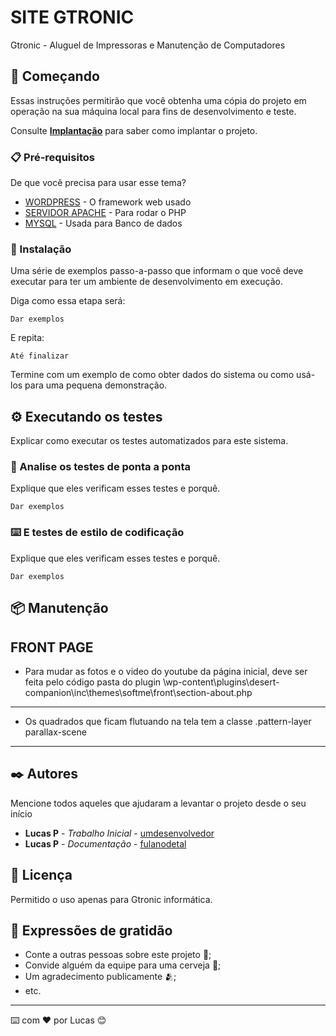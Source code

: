 # SITE GTRONIC

Gtronic - Aluguel de Impressoras e Manutenção de Computadores

## 🚀 Começando

Essas instruções permitirão que você obtenha uma cópia do projeto em operação na sua máquina local para fins de desenvolvimento e teste.

Consulte **[Implantação](#-implanta%C3%A7%C3%A3o)** para saber como implantar o projeto.

### 📋 Pré-requisitos

De que você precisa para usar esse tema?

* [WORDPRESS]() - O framework web usado
* [SERVIDOR APACHE]() - Para  rodar o PHP
* [MYSQL](/) - Usada para Banco de dados

### 🔧 Instalação

Uma série de exemplos passo-a-passo que informam o que você deve executar para ter um ambiente de desenvolvimento em execução.

Diga como essa etapa será:

```
Dar exemplos
```

E repita:

```
Até finalizar
```

Termine com um exemplo de como obter dados do sistema ou como usá-los para uma pequena demonstração.

## ⚙️ Executando os testes

Explicar como executar os testes automatizados para este sistema.

### 🔩 Analise os testes de ponta a ponta

Explique que eles verificam esses testes e porquê.

```
Dar exemplos
```

### ⌨️ E testes de estilo de codificação

Explique que eles verificam esses testes e porquê.

```
Dar exemplos
```

## 📦 Manutenção


## FRONT PAGE
* Para mudar as fotos e o video do youtube da página inicial, deve ser feita pelo código
 pasta do plugin
\wp-content\plugins\desert-companion\inc\themes\softme\front\section-about.php
----------------------------------------------------------------------------------------------
* Os quadrados que ficam flutuando na tela tem a classe
.pattern-layer parallax-scene
----------------------------------------------------------------------------------------------

## ✒️ Autores

Mencione todos aqueles que ajudaram a levantar o projeto desde o seu início

* **Lucas P** - *Trabalho Inicial* - [umdesenvolvedor](https://github.com/linkParaPerfil)
* **Lucas P** - *Documentação* - [fulanodetal](https://github.com/linkParaPerfil)



## 📄 Licença

Permitido o uso apenas para Gtronic informática.

## 🎁 Expressões de gratidão

* Conte a outras pessoas sobre este projeto 📢;
* Convide alguém da equipe para uma cerveja 🍺;
* Um agradecimento publicamente 🫂;
* etc.


---
⌨️ com ❤️ por Lucas 😊